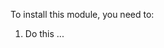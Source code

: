 <!--
    Audience: system administrators.

    Purpose: help them provide this module's technical requirements.

    ⚠️ Cautions:

    - DO NOT specify Python or Odoo dependencies. These are specified in
      ../__manifest__.py and Odoo will raise an error automatically with a
      specific message if one of these is missing.

    ⛔ REMOVE THIS FILE if there are no special installation instructions.
-->

To install this module, you need to:

1. Do this ...
